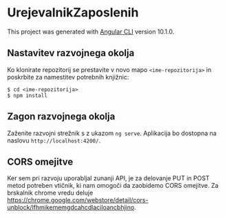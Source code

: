 # UrejevalnikZaposlenih

This project was generated with [Angular CLI](https://github.com/angular/angular-cli) version 10.1.0.

## Nastavitev razvojnega okolja

Ko klonirate repozitorij se prestavite v novo mapo `<ime-repozitorija>` in poskrbite za namestitev potrebnih knjižnic:

```
$ cd <ime-repozitorija>
$ npm install
```

## Zagon razvojnega okolja

Zaženite razvojni strežnik s z ukazom `ng serve`. Aplikacija bo dostopna na naslovu `http://localhost:4200/`.

## CORS omejitve

Ker sem pri razvoju uporabljal zunanji API, je za delovanje PUT in POST metod potreben vtičnik, ki nam omogoči da zaobidemo CORS omejitve. Za brskalnik chrome vredu deluje https://chrome.google.com/webstore/detail/cors-unblock/lfhmikememgdcahcdlaciloancbhjino.
